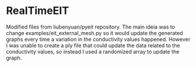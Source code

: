# RealTimeEIT

Modified files from liubenyuan/pyeit repository.
The main ideia was to change examples/eit_external_mesh.py so it would update the generated graphs every time a variation in the conductivity values happened.
However I was unable to create a ply file that could update the data related to the conductivity values, so instead I used a randomized array to update the graph.

